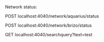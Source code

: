 Network status:

POST localhost:4040/network/aquarius/status

POST localhost:4040/network/brizo/status

GET localhost:4040/searchquery?text=test




